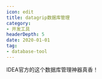 ```yaml
---
icon: edit
title: datagrip数据库管理
category: 
- 开发工具
headerDepth: 5
date: 2020-01-01
tag:
- database-tool
---
```


<!-- more -->

IDEA官方的这个数据库管理神器真香！

